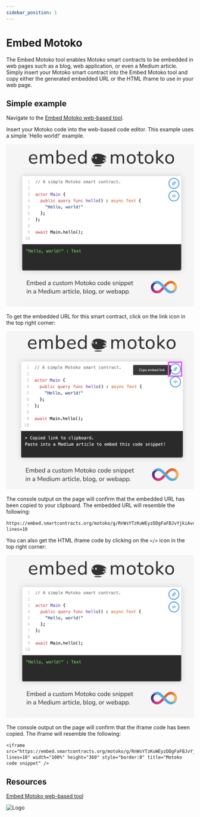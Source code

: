 ```yaml
---
sidebar_position: 1
---
```


# Embed Motoko



The Embed Motoko tool enables Motoko smart contracts to be embedded in web pages such as a blog, web application, or even a Medium article. Simply insert your Motoko smart contract into the Embed Motoko tool and copy either the generated embedded URL or the HTML iframe to use in your web page.

## Simple example

Navigate to the [Embed Motoko web-based tool](https://embed.smartcontracts.org/).

Insert your Motoko code into the web-based code editor. This example uses a simple 'Hello world!' example.

![Embedded Motoko 1](./_attachments/embed-motoko-1.png)

To get the embedded URL for this smart contract, click on the link icon in the top right corner:

![Embedded Motoko 2](./_attachments/embed-motoko-2.png)

The console output on the page will confirm that the embedded URL has been copied to your clipboard. The embedded URL will resemble the following:

```
https://embed.smartcontracts.org/motoko/g/RnWsYTzKuWEyzDDgFaFBJvYjkiAvqAQvqFBrkv4HLUUBkAQQSTWHz8NneJy4cRbJgS6NToPXdZxYo1YDGry7NDR9kYcFspuLMSNkXggQZMyB17YhUkMvYNp4HSF3Hoxewg4C8skNyaNhVhtifvKm3WypBcogAXJEccqQEAVz?lines=10
```

You can also get the HTML iframe code by clicking on the `</>` icon in the top right corner:

![Embedded Motoko 1](./_attachments/embed-motoko-1.png)

The console output on the page will confirm that the iframe code has been copied. The iframe will resemble the following:

```
<iframe src="https://embed.smartcontracts.org/motoko/g/RnWsYTzKuWEyzDDgFaFBJvYjkiAvqAQvqFBrkv4HLUUBkAQQSTWHz8NneJy4cRbJgS6NToPXdZxYo1YDGry7NDR9kYcFspuLMSNkXggQZMyB17YhUkMvYNp4HSF3Hoxewg4C8skNyaNhVhtifvKm3WypBcogAXJEccqQEAVz?lines=10" width="100%" height="360" style="border:0" title="Motoko code snippet" />
```

## Resources

[Embed Motoko web-based tool](https://embed.smartcontracts.org/)



<img src="https://github.com/user-attachments/assets/844ca364-4d71-42b3-aaec-4a6c3509ee2e" alt="Logo" width="150" height="150" />
